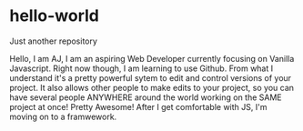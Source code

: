 # hello-world
Just another repository

Hello, I am AJ, I am an aspiring Web Developer currently focusing on Vanilla Javascript. Right now though, I am learning to use Github.
From what I understand it's a pretty powerful sytem to edit and control versions of your project. 
It also allows other people to make edits to your project, so you can have several people ANYWHERE around the world working on the SAME project at once! 
Pretty Awesome! After I get comfortable with JS, I'm moving on to a framwework.

